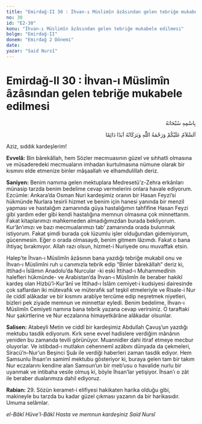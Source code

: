 ```yaml
---
title: "Emirdağ-II 30 : İhvan-ı Müslimîn âzâsından gelen tebriğe mukabele edilmesi"
no: 30
id: "E2-30"
konu: "İhvan-ı Müslimîn âzâsından gelen tebriğe mukabele edilmesi"
bolge: "Emirdağ-II"
donem: "Emirdağ 2 Dönemi"
date: 
yazar: "Said Nursî"
---
```


# Emirdağ-II 30 : İhvan-ı Müslimîn âzâsından gelen tebriğe mukabele edilmesi

<p class="arabic" dir="rtl" title="Meal: “Her türlü noksan sıfatlardan yüce olan Allah’ın adıyla.”">بِاسْمِهِ سُبْحَانَهُ</p>

<p class="arabic" dir="rtl" title="Meal: “Allah’ın selâmı, rahmeti ve bereketleri, ebedî ve dâimî olarak üzerinize olsun.”">اَلسَّلاَمُ عَلَيْكُمْ وَرَحْمَةُ اللّٰهِ وَبَرَكَاتُهُ اَبَدًا دَائِمًا</p>

Aziz, sıddık kardeşlerim!

**Evvelâ:** Bin bârekâllah, hem Sözler mecmuasının güzel ve sıhhatli olmasına ve müsaderedeki mecmuaların imhadan kurtulmasına nümune olarak bir kısmını elde etmenize binler mâşaallah ve elhamdulillah deriz.

**Saniyen:** Benim namıma gelen mektuplara Medresetü’z-Zehra erkânları münasip tarzda benim bedelime cevap vermelerini onlara havale ediyorum. Ezcümle: Ankara’da Osman Nuri kardeşimiz oranın bir Hasan Feyzi’si hükmünde Nurlara tesirli hizmet ve benim için hanesi yanında bir menzil yapması ve hastalığım zamanında güya hastalığımın tahfifine Hasan Feyzi gibi yardım eder gibi kendi hastalığına memnun olmasına çok minnettarım. Fakat kitaplarımızı mahkemeden almadığımızdan burada bekliyorum. Kur’ân’ımızı ve bazı mecmualarımızı tab’ zamanında orada bulunmak istiyorum. Fakat şimdi burada çok lüzumlu işler olduğundan gidemiyorum, gücenmesin. Eğer o orada olmasaydı, benim gitmem lâzımdı. Fakat o bana ihtiyaç bırakmıyor. Allah razı olsun, hizmet-i Nuriyede onu muvaffak etsin.

Halep’te İhvan-ı Müslimîn âzâsının bana yazdığı tebriğe mukabil onu ve İhvan-ı Müslimîni ruh u canımızla tebrik edip “Binler bârekâllah” deriz ki, ittihad‑ı İslâmın Anadolu’da Nurcular -ki eski İttihad-ı Muhammedînin halefleri hükmünde- ve Arabistan’da İhvan-ı Müslimîn ile beraber hakikî kardeş olan Hizbü’l-Kur’ânî ve İttihad-ı İslâm cemiyet-i kudsiyesi dairesinde çok saflardan iki mütevafık ve müterafık saf teşkil etmeleriyle ve Risale-i Nur ile ciddî alâkadar ve bir kısmını arabîye tercüme edip neşretmek niyetleri, bizleri pek ziyade memnun ve minnettar eyledi. Benim bedelime, İhvan-ı Müslimîn Cemiyeti namına bana tebrik yazana cevap verirsiniz. O taraftaki Nur şakirtlerine ve Nur eczalarına himayetkârâne alâkadar olsunlar.

**Salisen:** Atabeyli Metin ve ciddî bir kardeşimiz Abdullah Çavuş’un yazdığı mektubu tasdik ediyorum. Kırk sene evvel hadislere verdiğim mânânın yeniden bu zamanda tevili görünüyor. Muannidler dahi itiraf etmeye mecbur oluyorlar. Ve istibdad-ı mutlakın cehennemî azâbını dünyada da çekmeleri, Siracü’n-Nur’un Beşinci Şuâı ile verdiği haberleri zaman tasdik ediyor. Hem Samsunlu İhsan’ın samimî mektubu gösteriyor ki, buraya gelen tam bir takım Nur eczalarını kendine alan Samsun’un bir meb’usu o havalide nurlu bir uyanmak ve intibaha vesile olmuş ki, böyle İhsan’lar yetişiyor. İhsan’ı o zât ile beraber dualarımıza dahil ediyoruz.

**Rabian:** 29. Sözün keramet-i elifiyesi hakikaten harika olduğu gibi, makineyle bu tarzda bu kadar güzel çıkması yazanın da bir harikasıdır. Umuma selâmlar.

*el-Bâkî Hüve’l-Bâkî*
*Hasta ve memnun kardeşiniz*
*Said Nursî*
